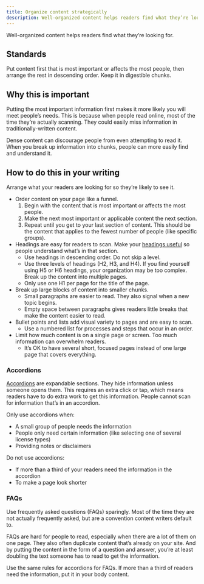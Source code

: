```yaml
---
title: Organize content strategically
description: Well-organized content helps readers find what they’re looking for.
---
```


<p class="text-lead">Well-organized content helps readers find what they’re looking for.</p>

## Standards

Put content first that is most important or affects the most people, then arrange the rest in descending order. Keep it in digestible chunks.

## Why this is important

Putting the most important information first makes it more likely you will meet people’s needs. This is because when people read online, most of the time they’re actually scanning. They could easily miss information in traditionally-written content.

Dense content can discourage people from even attempting to read it. When you break up information into chunks, people can more easily find and understand it.

## How to do this in your writing

Arrange what your readers are looking for so they’re likely to see it.

* Order content on your page like a funnel.
  1. Begin with the content that is most important or affects the most people.
  2. Make the next most important or applicable content the next section.
  3. Repeat until you get to your last section of content. This should be the content that applies to the fewest number of people (like specific groups).
* Headings are easy for readers to scan. Make your [headings useful](https://www.plainlanguage.gov/guidelines/organize/add-useful-headings/) so people understand what’s in that section.
  * Use headings in descending order. Do not skip a level.
  * Use three levels of headings (H2, H3, and H4). If you find yourself using H5 or H6 headings, your organization may be too complex. Break up the content into multiple pages.
  * Only use one H1 per page for the title of the page.
* Break up large blocks of content into smaller chunks.
  * Small paragraphs are easier to read. They also signal when a new topic begins.
  * Empty space between paragraphs gives readers little breaks that make the content easier to read.
* Bullet points and lists add visual variety to pages and are easy to scan.
  * Use a numbered list for processes and steps that occur in an order.
* Limit how much content is on a single page or screen. Too much information can overwhelm readers.
  * It’s OK to have several short, focused pages instead of one large page that covers everything.

### Accordions

[Accordions](https://designsystem.webstandards.ca.gov/components/accordion/readme/) are expandable sections. They hide information unless someone opens them. This requires an extra click or tap, which means readers have to do extra work to get this information. People cannot scan for information that’s in an accordion.

Only use accordions when:

* A small group of people needs the information
* People only need certain information (like selecting one of several license types)
* Providing notes or disclaimers

Do not use accordions:

* If more than a third of your readers need the information in the accordion
* To make a page look shorter

### FAQs

Use frequently asked questions (FAQs) sparingly. Most of the time they are not actually frequently asked, but are a convention content writers default to.

FAQs are hard for people to read, especially when there are a lot of them on one page. They also often duplicate content that’s already on your site. And by putting the content in the form of a question and answer, you’re at least doubling the text someone has to read to get the information.

Use the same rules for accordions for FAQs. If more than a third of readers need the information, put it in your body content.
